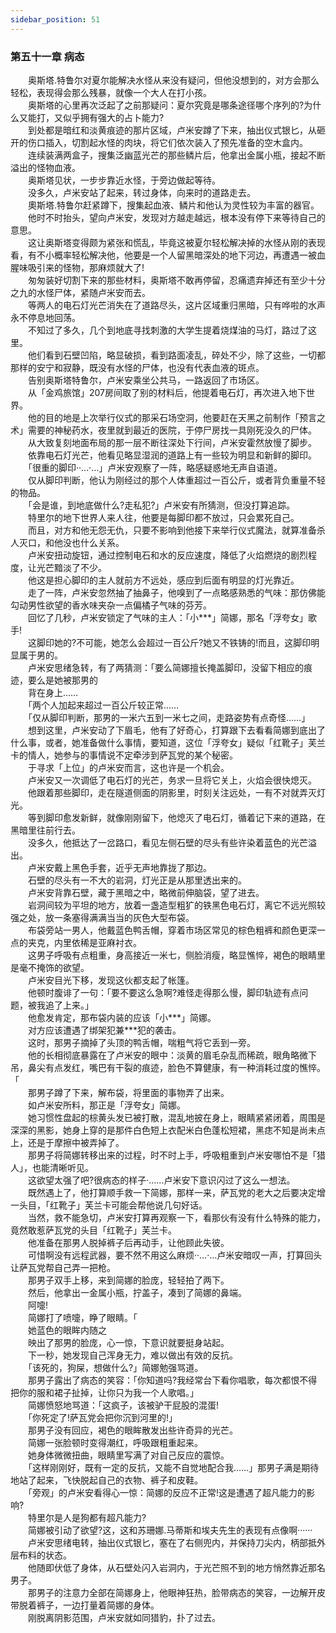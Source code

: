 ```yaml
---
sidebar_position: 51
---
```

### 第五十一章 病态  


　　奥斯塔.特鲁尔对夏尔能解决水怪从来没有疑问，但他没想到的，对方会那么轻松，表现得会那么残暴，就像一个大人在打小孩。  
　　奥斯塔的心里再次泛起了之前那疑问：夏尔究竟是哪条途径哪个序列的?为什么又能打，又似乎拥有强大的占卜能力?  
　　到处都是暗红和淡黄痕迹的那片区域，卢米安蹲了下来，抽出仪式银匕，从砸开的伤口插入，切割起水怪的肉块，将它们依次装入了预先准备的空木盒内。  
　　连续装满两盒子，搜集泛幽蓝光芒的那些鳞片后，他拿出金属小瓶，接起不断溢出的怪物血液。  
　　奥斯塔见状，一步步靠近水怪，于旁边做起等待。  
　　没多久，卢米安站了起来，转过身体，向来时的道路走去。  
　　奧斯塔.特鲁尔赶紧蹲下，搜集起血液、鳞片和他认为灵性较为丰富的器官。  
　　他时不时抬头，望向卢米安，发现对方越走越远，根本没有停下来等待自己的意思。  
　　这让奥斯塔变得颇为紧张和慌乱，毕竟这被夏尔轻松解决掉的水怪从刚的表现看，有不小概率轻松解决他，他要是一个人留黑暗深处的地下河边，再遭遇一被血腥味吸引来的怪物，那麻烦就大了!  
　　匆匆装好切割下来的那些材料，奥斯塔不敢再停留，忍痛遗弃掉还有至少十分之九的水怪尸体，紧随卢米安而去。  
　　等两人的电石灯光芒消失在了道路尽头，这片区域重归黑暗，只有哗啦的水声永不停息地回荡。  
　　不知过了多久，几个到地底寻找刺激的大学生提着烧煤油的马灯，路过了这里。  
　　他们看到石壁凹陷，略显破损，看到路面凌乱，碎处不少，除了这些，一切都那样的安宁和寂静，既没有水怪的尸体，也没有代表血液的斑点。  
　　告别奥斯塔特鲁尔，卢米安乘坐公共马，一路返回了市场区。  
　　从「金鸡旅馆」207房间取了别的材料后，他提着电石灯，再次进入地下世界。  
　　他的目的地是上次举行仪式的那采石场空洞，他要赶在天黑之前制作「预言之术」需要的神秘药水，夜里就到最近的医院，于停尸房找一具刚死没久的尸体。  
　　从大致复刻地面布局的那一层不断往深处下行间，卢米安霍然放慢了脚步。  
　　依靠电石灯光芒，他看见略显湿润的道路上有一些较为明显和新鲜的脚印。  
　　「很重的脚印··…·…」卢米安观察了一阵，略感疑惑地无声自语道。  
　　仅从脚印判断，他认为刚经过的那个人体重超过一百公斤，或者背负重量不轻的物品。  
　　「会是谁，到地底做什么?走私犯?」卢米安有所猜测，但没打算追踪。  
　　特里尔的地下世界人来人往，他要是每脚印都不放过，只会累死自己。  
　　而且，对方和他无怨无仇，只要不影响到他接下来举行仪式魔法，就算准备杀人灭口，和他没也什么关系。  
　　卢米安扭动旋钮，通过控制电石和水的反应速度，降低了火焰燃烧的剧烈程度，让光芒黯淡了不少。  
　　他这是担心脚印的主人就前方不远处，感应到后面有明显的灯光靠近。  
　　走了一阵，卢米安忽然抽了抽鼻子，他嗅到了一点略感熟悉的气味：那仿佛能勾动男性欲望的香水味夹杂一点偏橘子气味的芬芳。  
　　回忆了几秒，卢米安锁定了气味的主人：「小***」简娜，那名「浮夸女」歌手!  
　　这脚印她的?不可能，她怎么会超过一百公斤?她又不铁铸的!而且，这脚印明显属于男的。  
　　卢米安思绪急转，有了两猜测：「要么简娜擅长掩盖脚印，没留下相应的痕迹，要么是她被那男的  
　　背在身上……  
　　「两个人加起来超过一百公斤较正常……  
　　「仅从脚印判断，那男的一米六五到一米七之间，走路姿势有点奇怪……」  
　　想到这里，卢米安动了下眉毛，他有了好奇心，打算跟下去看看简娜到底出了什么事，或者，她准备做什么事情，要知道，这位「浮夸女」疑似「红靴子」芙兰卡的情人，她参与的事情说不定牵涉到萨瓦党的某个秘密。  
　　于寻求「上位」的卢米安而言，这也许是一个机会。  
　　卢米安又一次调低了电石灯的光芒，务求一旦将它关上，火焰会很快熄灭。  
　　他跟着那些脚印，走在隧道侧面的阴影里，时刻关注远处，一有不对就弄灭灯光。  
　　等到脚印愈发新鲜，就像刚刚留下，他熄灭了电石灯，循着记下来的道路，在黑暗里往前行去。  
　　没多久，他抵达了一岔路口，看见左侧石壁的尽头有些许染着蓝色的光芒溢出。  
　　卢米安戴上黑色手套，近乎无声地靠拢了那边。  
　　石壁的尽头有一不大的岩洞，灯光正是从那里透出来的。  
　　卢米安背靠石壁，藏于黑暗之中，略微前伸脑袋，望了进去。  
　　岩洞间较为平坦的地方，放着一盏造型粗犷的铁黑色电石灯，离它不远光照较强之处，放一条塞得满满当当的灰色大型布袋。  
　　布袋旁站一男人，他戴蓝色鸭舌帽，穿着市场区常见的棕色粗裤和颜色更深一点的夹克，内里依稀是亚麻衬衣。  
　　这男子呼吸有点粗重，身高接近一米七，侧脸消瘦，略显憔悴，褐色的眼睛里是毫不掩饰的欲望。  
　　卢米安目光下移，发现这伙都支起了帐篷。  
　　他顿时腹诽了一句：「要不要这么急啊?难怪走得那么慢，脚印轨迹有点问题，被我追了上来。」  
　　他愈发肯定，那布袋内装的应该「小***」简娜。  
　　对方应该遭遇了绑架犯兼***犯的袭击。  
　　这时，那男子摘掉了头顶的鸭舌帽，喘粗气将它丢到一旁。  
　　他的长相彻底暴露在了卢米安的眼中：淡黄的眉毛杂乱而稀疏，眼角略微下吊，鼻尖有点发红，嘴巴有干裂的痕迹，脸色不算健康，有一种消耗过度的憔悴。「  
　　那男子蹲了下来，解布袋，将里面的事物弄了出来。  
　　如卢米安所料，那正是「浮夸女」简娜。  
　　她习惯性盘起的棕黄头发已被打散，混乱地披在身上，眼睛紧紧闭着，周围是深深的黑影，她身上穿的是那件白色短上衣配米白色蓬松短裙，黑痣不知是尚未点上，还是于摩擦中被弄掉了。  
　　那男子将简娜转移出来的过程，时不时上手，呼吸粗重到卢米安哪怕不是「猎人」，也能清晰听见。  
　　这欲望太强了吧?很病态的样子·……卢米安下意识闪过了这么一想法。  
　　既然遇上了，他打算顺手救一下简娜，那样一来，萨瓦党的老大之后要决定增一头目，「红靴子」芙兰卡可能会帮他说几句好话。  
　　当然，救不能急切，卢米安打算再观察一下，看那伙有没有什么特殊的能力，竟然敢惹萨瓦党的头目「红靴子」芙兰卡。  
　　他准备在那男人脱掉裤子后再动手，让他顾此失彼。  
　　可惜啊没有远程武器，要不然不用这么麻烦··…·…卢米安暗叹一声，打算回头让萨瓦党帮自己弄一把枪。  
　　那男子双手上移，来到简娜的脸庞，轻轻拍了两下。  
　　然后，他拿出一金属小瓶，拧盖子，凑到了简娜的鼻端。  
　　阿嚏!  
　　简娜打了喷嚏，睁了眼睛。「  
　　她蓝色的眼眸内随之  
　　映出了那男的脸庞，心一惊，下意识就要挺身站起。  
　　下一秒，她发现自己浑身无力，难以做出有效的反抗。  
　　「该死的，狗屎，想做什么?」简娜勉强骂道。  
　　那男子露出了病态的笑容：「你知道吗?我经常台下看你唱歌，每次都恨不得把你的服和裙子扯掉，让你只为我一个人歌唱。」  
　　简娜愤怒地骂道：「这疯子，该被驴干屁股的混蛋!  
　　「你死定了!萨瓦党会把你沉到河里的!」  
　　那男子没有回应，褐色的眼眸散发出些许奇异的光芒。  
　　简娜一张脸顿时变得潮红，呼吸跟粗重起来。  
　　她身体微微扭曲，眼睛里写满了对自己反应的震惊。  
　　「这样刚刚好，既有一定的反抗，又能不自觉地配合我……」那男子满是期待地站了起来，飞快脱起自己的衣物、裤子和皮鞋。  
　　「旁观」的卢米安看得心一惊：简娜的反应不正常!这是遭遇了超凡能力的影响?  
　　特里尔是人是狗都有超凡能力?  
　　简娜被引动了欲望?这，这和苏珊娜.马蒂斯和埃夫先生的表现有点像啊······  
　　卢米安思绪电转，抽出仪式银匕，塞在了右侧兜内，并保持刀尖内，柄部抵外层布料的状态。  
　　他随即伏低了身体，从石壁处闪入岩洞内，于光芒照不到的地方悄然靠近那名男子。  
　　那男子的注意力全部在简娜身上，他眼神狂热，脸带病态的笑容，一边解开皮带脱着裤子，一边打量着简娜的身体。  
　　刚脱离阴影范围，卢米安就如同猎豹，扑了过去。  
